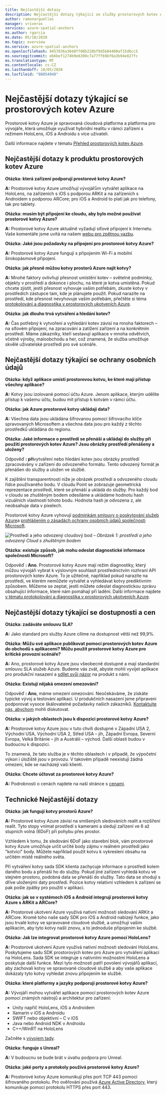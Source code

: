 ```yaml
---
title: Nejčastější dotazy
description: Nejčastější dotazy týkající se služby prostorových kotev Azure
author: ramonarguelles
manager: vriveras
services: azure-spatial-anchors
ms.author: rgarcia
ms.date: 05/18/2020
ms.topic: overview
ms.service: azure-spatial-anchors
ms.openlocfilehash: 9457836a3048ff08b228bf9d5b84400af15d6cc5
ms.sourcegitcommit: eb6bef1274b9e6390c7a77ff69bf6a3b94e827fc
ms.translationtype: MT
ms.contentlocale: cs-CZ
ms.lasthandoff: 10/05/2020
ms.locfileid: "88854948"
---
```

# <a name="frequently-asked-questions-about-azure-spatial-anchors"></a>Nejčastější dotazy týkající se prostorových kotev Azure

Prostorové kotvy Azure je spravovaná cloudová platforma a platforma pro vývojáře, která umožňuje využívat hybridní realitu v rámci zařízení s režimem HoloLens, iOS a Androidu s více uživateli.

Další informace najdete v tématu [Přehled prostorových kotev Azure](overview.md).

## <a name="azure-spatial-anchors-product-faqs"></a>Nejčastější dotazy k produktu prostorových kotev Azure

**Otázka: která zařízení podporují prostorové kotvy Azure?**

**A:** Prostorové kotvy Azure umožňují vývojářům vytvářet aplikace na HoloLens, na zařízeních s iOS s podporou ARKit a na zařízeních s Androidem s podporou ARCore; pro iOS a Android to platí jak pro telefony, tak pro tablety.

**Otázka: musím být připojení ke cloudu, aby bylo možné používat prostorové kotvy Azure?**

**A:** Prostorové kotvy Azure aktuálně vyžadují síťové připojení k Internetu. Vaše komentáře jsme uvítá na našem [webu pro zpětnou vazbu](https://feedback.azure.com/forums/919252-azure-spatial-anchors).

**Otázka: Jaké jsou požadavky na připojení pro prostorové kotvy Azure?**

**A:** Prostorové kotvy Azure fungují s připojením Wi-Fi a mobilní širokopásmové připojení.

**Otázka: jak přesně můžou kotvy prostorů Azure najít kotvy?**

**A:** Mnohé faktory ovlivňují přesnost umístění kotev – světelné podmínky, objekty v prostředí a dokonce i plochu, na které je kotva umístěná. Pokud chcete zjistit, jestli přesnost vyhovuje vašim potřebám, zkuste kotvy v prostředích zástupce tam, kde je plánujete použít. Pokud narazíte na prostředí, kde přesnost nevyhovuje vašim potřebám, přečtěte si téma [protokolování a diagnostika v prostorových ukotveních Azure](./concepts/logging-diagnostics.md).

**Otázka: jak dlouho trvá vytváření a hledání kotev?**

**A:** Čas potřebný k vytvoření a vyhledání kotev závisí na mnoha faktorech – na síťovém připojení, na zpracování a zatížení zařízení a na konkrétním prostředí. Máme zákazníky, kteří sestavují aplikace v mnoha odvětvích, včetně výroby, maloobchodu a her, což znamená, že služba umožňuje skvělé uživatelské prostředí pro své scénáře.

## <a name="privacy-faq"></a>Nejčastější dotazy týkající se ochrany osobních údajů

**Otázka: když aplikace umístí prostorovou kotvu, ke které mají přístup všechny aplikace?**

**A:** Kotvy jsou izolované pomocí účtu Azure. Jenom aplikace, kterým udělíte přístup k vašemu účtu, budou mít přístup k kotvám v rámci účtu.

**Otázka: jak Azure prostorové kotvy ukládají data?**

**A:** Všechna data jsou ukládána šifrovanou pomocí šifrovacího klíče spravovaných Microsoftem a všechna data jsou pro každý z těchto prostředků ukládána do regionu.

**Otázka: Jaké informace o prostředí se přenáší a ukládají do služby při použití prostorových kotev Azure? Jsou obrázky prostředí přenášeny a uloženy?**

Odpověď **: při**vytváření nebo hledání kotev jsou obrázky prostředí zpracovávány v zařízení do odvozeného formátu. Tento odvozený formát je přenášen do služby a uložen ve službě.

K zajištění transparentnosti níže je obrázek prostředí a odvozeného cloudu řídce používaného bodu. V cloudu Point se zobrazuje geometrická reprezentace prostředí, které se přenáší a ukládá do služby. Pro každý bod v cloudu se zhuštěným bodem odesíláme a ukládáme hodnotu hash vizuálních vlastností tohoto bodu. Hodnota hash je odvozena z, ale neobsahuje data v pixelech.

Prostorové kotvy Azure vyhovují [podmínkám smlouvy o poskytování služeb Azure](https://go.microsoft.com/fwLink/?LinkID=522330&amp;amp;clcid=0x9)a [prohlášením o zásadách ochrany osobních údajů společnosti Microsoft](https://go.microsoft.com/fwlink/?LinkId=521839&amp;clcid=0x409).

![Prostředí a jeho odvozený cloudový bod ](./media/sparse-point-cloud.png)
 *– Obrázek 1: prostředí a jeho odvozený Cloud s zhuštěným bodem*

**Otázka: existuje způsob, jak mohu odeslat diagnostické informace společnosti Microsoft?**

Odpověď **: Ano**. Prostorové kotvy Azure mají režim diagnostiky, který můžou vývojáři vybrat k výslovným souhlasit prostřednictvím rozhraní API prostorových kotev Azure. To je užitečné, například pokud narazíte na prostředí, ve kterém nemůžete vytvářet a vyhledávat kotvy prediktivním způsobem. Můžeme se zeptat, jestli můžete odeslat diagnostickou zprávu obsahující informace, které nám pomáhají při ladění. Další informace najdete [v tématu protokolování a diagnostika v prostorových ukotveních Azure](./concepts/logging-diagnostics.md).

## <a name="availability-and-pricing-faqs"></a>Nejčastější dotazy týkající se dostupnosti a cen

**Otázka: zadáváte smlouvu SLA?**

**A:** Jako standard pro služby Azure cílíme na dostupnost větší než 99,9%. 

**Otázka: Můžu své aplikace publikovat pomocí prostorových kotev Azure do obchodů s aplikacemi? Můžu použít prostorové kotvy Azure pro kritické provozní scénáře?**

**A:** Ano, prostorové kotvy Azure jsou všeobecně dostupné a mají standardní smlouvu SLA služeb Azure. Budeme vás zvát, abyste mohli vyvíjet aplikace pro produkční nasazení a [sdílet svůj názor](https://feedback.azure.com/forums/919252-azure-spatial-anchors) na produkt s námi.

**Otázka: Existují nějaká omezení omezování?**

Odpověď **: Ano**, máme omezení omezování.  Neočekáváme, že získáte typické vývoj a testování aplikací. U produkčních nasazení jsme připraveni podporovat vysoce škálovatelné požadavky našich zákazníků. [Kontaktujte nás, abychom](mailto:azuremrs@microsoft.com) mohli diskutovat. 

**Otázka: v jakých oblastech jsou k dispozici prostorové kotvy Azure?**

**A:** Prostorové kotvy Azure jsou v tuto chvíli dostupné v Západní USA 2, Východní USA, Východní USA 2, Střed USA – jih, Západní Evropa, Severní Evropa, Velká Británie – jih a Austrálii – východ. Další oblasti budou v budoucnu k dispozici.

To znamená, že tato služba je v těchto oblastech i v případě, že výpočetní výkon i úložiště jsou v provozu. V takovém případě neexistují žádná omezení, kde se nacházejí vaši klienti. 

**Otázka: Chcete účtovat za prostorové kotvy Azure?**

**A:** Podrobnosti o cenách najdete na naší stránce s [cenami](https://azure.microsoft.com/pricing/details/spatial-anchors/).

## <a name="technical-faqs"></a>Technické Nejčastější dotazy

**Otázka: jak fungují kotvy prostorů Azure?**

**A:** Prostorové kotvy Azure závisí na smíšených sledováních realit a rozšíření realit. Tyto stopy vnímat prostředí s kamerami a sledují zařízení ve 6 až stupních volná (6DoF) při pohybu přes prostor.

Vzhledem k tomu, že sledování 6DoF jako stavební blok, vám prostorové kotvy Azure umožňuje určit určité body zájmu v reálném prostředí jako "kotvicí" body. Můžete například použít kotvu k vykreslení obsahu na určitém místě reálného světa.

Při vytváření kotvy sada SDK klienta zachycuje informace o prostředí kolem daného bodu a přenáší ho do služby. Pokud jiné zařízení vyhledá kotvu ve stejném prostoru, podobná data se přenáší do služby. Tato data se shodují s dříve uloženými daty prostředí. Pozice kotvy relativní vzhledem k zařízení se pak pošle zpátky pro použití v aplikaci.

**Otázka: jak se v systémech iOS a Android integrují prostorové kotvy Azure s ARKit a ARCore?**

**A:** Prostorové ukotvení Azure využívá nativní možnosti sledování ARKit a ARCore. Kromě toho naše sady SDK pro iOS a Android nabízejí funkce, jako jsou trvalé kotvy ve spravované cloudové službě, a umožňují vašim aplikacím, aby tyto kotvy našli znovu, a to jednoduše připojením ke službě.

**Otázka: Jak lze integrovat prostorové kotvy Azure pomocí HoloLens?**

**A:** Prostorové ukotvení Azure využívá nativní možnosti sledování HoloLens. Poskytujeme sadu SDK prostorových kotev pro Azure pro vytváření aplikací na HoloLens. Sada SDK se integruje s nativními možnostmi HoloLens a poskytuje další funkce. Mezi tyto možnosti patří povolení vývojářů aplikací, aby zachovali kotvy ve spravované cloudové službě a aby vaše aplikace dokázaly tyto kotvy vyhledat znovu připojením ke službě.

**Otázka: které platformy a jazyky podporují prostorové kotvy Azure?**

**A:** Vývojáři mohou vytvářet aplikace pomocí prostorových kotev Azure pomocí známých nástrojů a architektur pro zařízení:

- Unity napříč HoloLens, iOS a Androidem
- Xamarin v iOS a Androidu
- SWIFT nebo objektivní – C v iOS
- Java nebo Android NDK v Androidu
- C++/WinRT na HoloLens

Začněte s [vývojem tady](index.yml).

**Otázka: funguje s Unreal?**

**A:** V budoucnu se bude brát v úvahu podpora pro Unreal.

**Otázka: jaké porty a protokoly používá prostorové kotvy Azure?**

**A:** Prostorové kotvy Azure komunikují přes port TCP 443 pomocí šifrovaného protokolu. Pro ověřování používá [Azure Active Directory](https://docs.microsoft.com/azure/active-directory/), který komunikuje pomocí protokolu HTTPS přes port 443.
